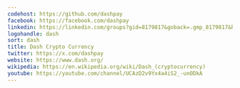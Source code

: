 ```yaml
---
codehost: https://github.com/dashpay
facebook: https://facebook.com/dashpay
linkedin: https://linkedin.com/groups?gid=8179817&goback=.gmp_8179817&home=&trk=groups_most_recent-h-logo
logohandle: dash
sort: dash
title: Dash Crypto Currency
twitter: https://x.com/dashpay
website: https://www.dash.org/
wikipedia: https://en.wikipedia.org/wiki/Dash_(cryptocurrency)
youtube: https://youtube.com/channel/UCAzD2v9Yx4a4iS2_-unODkA
---
```

